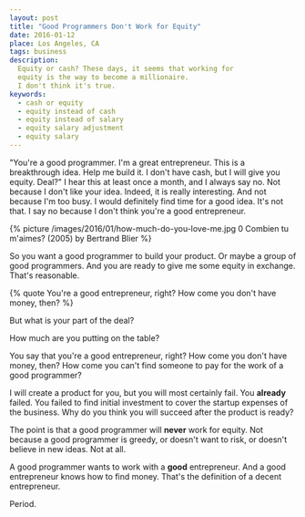 ```yaml
---
layout: post
title: "Good Programmers Don't Work for Equity"
date: 2016-01-12
place: Los Angeles, CA
tags: business
description:
  Equity or cash? These days, it seems that working for
  equity is the way to become a millionaire.
  I don't think it's true.
keywords:
  - cash or equity
  - equity instead of cash
  - equity instead of salary
  - equity salary adjustment
  - equity salary
---
```


"You're a good programmer. I'm a great entrepreneur. This is a
breakthrough idea. Help me build it. I don't have cash, but I will
give you equity. Deal?" I hear this at least once a month, and
I always say no. Not because I don't like your idea. Indeed, it
is really interesting. And not because I'm too busy. I would
definitely find time for a good idea. It's not that. I say no because
I don't think you're a good entrepreneur.

<!--more-->

{% picture /images/2016/01/how-much-do-you-love-me.jpg 0 Combien tu m'aimes? (2005) by Bertrand Blier %}

So you want a good programmer to build your product. Or maybe a group
of good programmers. And you are ready to give me some equity
in exchange. That's reasonable.

{% quote You're a good entrepreneur, right? How come you don't have money, then? %}

But what is your part of the deal?

How much are you putting on the table?

You say that you're a good entrepreneur, right? How come
you don't have money, then? How come you can't find someone to pay
for the work of a good programmer?

I will create a product for you, but you will most certainly
fail. You **already** failed. You failed to find initial
investment to cover the startup expenses of the business.
Why do you think you will succeed after the product is ready?

The point is that a good programmer will **never**
work for equity. Not because a good programmer is greedy,
or doesn't want to risk, or doesn't believe
in new ideas. Not at all.

A good programmer wants to work with a **good** entrepreneur. And
a good entrepreneur knows how to find money. That's the definition
of a decent entrepreneur.

Period.
